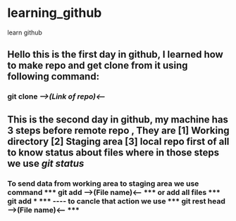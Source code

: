 # learning_github
learn github
## Hello this is the first day in github, I learned how to make repo and get clone from it using following command:
### git clone ***-->(Link of repo)<--***
## This is the second day in github, my machine has 3 steps before remote repo , They are  [1] Working directory [2] Staging area [3] local repo first of all to know status about files where in those steps we use ***git status***
### To send data from **working area** to **staging area** we use command *** git add -->(File name)<-- *** or add all files *** git add * *** ---- to cancle that action we use *** git rest head -->(File name)<-- ***

